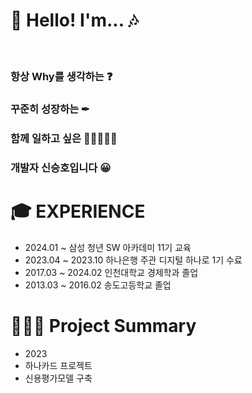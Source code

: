 




# 🎵 Hello! I'm... 🎶

<br>

### 항상 Why를 생각하는 ❓

### 꾸준히 성장하는 ✒

### 함께 일하고 싶은 👨🏻‍🤝‍👨🏻

### 개발자 신승호입니다 😀



# 🎓 EXPERIENCE

- 2024.01 ~            삼성 청년 SW 아카데미 11기 교육 
- 2023.04 ~ 2023.10    하나은행 주관 디지털 하나로 1기 수료    
- 2017.03 ~ 2024.02    인천대학교 경제학과 졸업
- 2013.03 ~ 2016.02    송도고등학교 졸업


# 👨🏻‍💻 Project Summary 

- 2023 
- 하나카드 프로젝트
- 신용평가모델 구축






